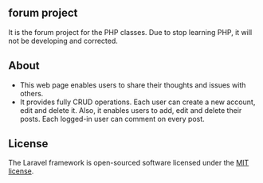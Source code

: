 ## forum project

It is the forum project for the PHP classes. Due to stop learning PHP, it will not be developing and corrected.

## About

* This web page enables users to share their thoughts and issues with others.
* It provides fully CRUD operations. Each user can create a new account, edit and delete it. Also, it enables users to add, edit and delete their posts. Each logged-in user can comment on every post.

## License

The Laravel framework is open-sourced software licensed under the [MIT license](https://opensource.org/licenses/MIT).
